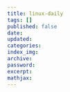 ```yaml
---
title: linux-daily
tags: []
published: false
date:
updated:
categories:
index_img:
archive:
password:
excerpt:
mathjax:
---
```

